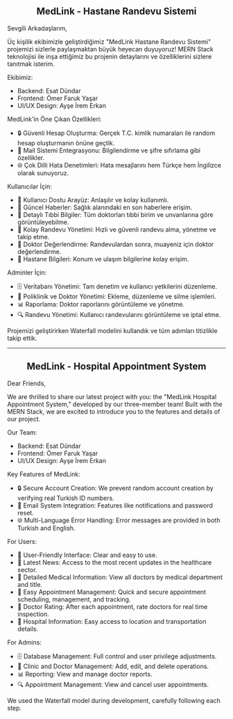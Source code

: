 <h2 align="center">MedLink - Hastane Randevu Sistemi</h2>
<p align="center">

Sevgili Arkadaşlarım,

Üç kişilik ekibimizle geliştirdiğimiz "MedLink Hastane Randevu Sistemi" projemizi sizlerle paylaşmaktan büyük heyecan duyuyoruz! MERN Stack teknolojisi ile inşa ettiğimiz bu projenin detaylarını ve özelliklerini sizlere tanıtmak isterim.

Ekibimiz:
- Backend: Esat Dündar
- Frontend: Ömer Faruk Yaşar
- UI/UX Design: Ayşe İrem Erkan

MedLink'in Öne Çıkan Özellikleri:
- 🔒 Güvenli Hesap Oluşturma: Gerçek T.C. kimlik numaraları ile random hesap oluşturmanın önüne geçtik.
- 📧 Mail Sistemi Entegrasyonu: Bilgilendirme ve şifre sıfırlama gibi özellikler.
- 🌐 Çok Dilli Hata Denetimleri: Hata mesajlarını hem Türkçe hem İngilizce olarak sunuyoruz.

Kullanıcılar İçin:
- 👥 Kullanıcı Dostu Arayüz: Anlaşılır ve kolay kullanımlı.
- 📰 Güncel Haberler: Sağlık alanındaki en son haberlere erişim.
- 🏥 Detaylı Tıbbi Bilgiler: Tüm doktorları tıbbi birim ve unvanlarına göre görüntüleyebilme.
- 📅 Kolay Randevu Yönetimi: Hızlı ve güvenli randevu alma, yönetme ve takip etme.
- 🌟 Doktor Değerlendirme: Randevulardan sonra, muayeniz için doktor değerlendirme.
- 📍 Hastane Bilgileri: Konum ve ulaşım bilgilerine kolay erişim.

Adminler İçin:
- 🗄 Veritabanı Yönetimi: Tam denetim ve kullanıcı yetkilerini düzenleme.
- 🏢 Poliklinik ve Doktor Yönetimi: Ekleme, düzenleme ve silme işlemleri.
- 📊 Raporlama: Doktor raporlarını görüntüleme ve yönetme.
- 🔍 Randevu Yönetimi: Kullanıcı randevularını görüntüleme ve iptal etme.

Projemizi geliştirirken Waterfall modelini kullandık ve tüm adımları titizlikle takip ettik.

----------------------------------------

<h2 align="center">MedLink - Hospital Appointment System</h2>
<p align="center">

Dear Friends,

We are thrilled to share our latest project with you: the "MedLink Hospital Appointment System," developed by our three-member team! Built with the MERN Stack, we are excited to introduce you to the features and details of our project.

Our Team:
- Backend: Esat Dündar
- Frontend: Ömer Faruk Yaşar
- UI/UX Design: Ayşe İrem Erkan

Key Features of MedLink:
- 🔒 Secure Account Creation: We prevent random account creation by verifying real Turkish ID numbers.
- 📧 Email System Integration: Features like notifications and password reset.
- 🌐 Multi-Language Error Handling: Error messages are provided in both Turkish and English.

For Users:
- 👥 User-Friendly Interface: Clear and easy to use.
- 📰 Latest News: Access to the most recent updates in the healthcare sector.
- 🏥 Detailed Medical Information: View all doctors by medical department and title.
- 📅 Easy Appointment Management: Quick and secure appointment scheduling, management, and tracking.
- 🌟 Doctor Rating: After each appointment, rate doctors for real time inspection.
- 📍 Hospital Information: Easy access to location and transportation details.

For Admins:
- 🗄 Database Management: Full control and user privilege adjustments.
- 🏢 Clinic and Doctor Management: Add, edit, and delete operations.
- 📊 Reporting: View and manage doctor reports.
- 🔍 Appointment Management: View and cancel user appointments.

We used the Waterfall model during development, carefully following each step.
